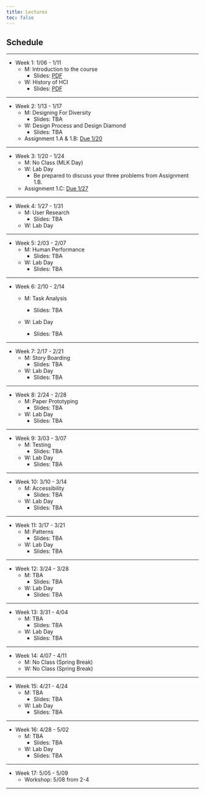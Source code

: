 ```yaml
---
title: Lectures
toc: false
---
```


## Schedule

---

- Week 1: 1/06 - 1/11
  - M: Introduction to the course
    - Slides: [PDF](includes/lectures/0-introduction.pdf)
  - W: History of HCI
    - Slides: [PDF](includes/lectures/1-history.pdf)

---

- Week 2: 1/13 - 1/17
  - M: Designing For Diversity
    - Slides: TBA
  - W: Design Process and Design Diamond
    - Slides: TBA
  - Assignment 1.A & 1.B: [Due 1/20](mini-project.html#project-proposal)

---

- Week 3: 1/20 - 1/24
  - M: No Class (MLK Day)
  - W: Lab Day
    - Be prepared to discuss your three problems from Assignment 1.B.
  - Assignment 1.C: [Due 1/27](mini-project.html#project-proposal)

---

- Week 4: 1/27 - 1/31
  - M: User Research
    - Slides: TBA
  - W: Lab Day
    

---

- Week 5: 2/03 - 2/07
  - M: Human Performance
    - Slides: TBA
  - W: Lab Day
    - Slides: TBA

---

- Week 6: 2/10 - 2/14
  - M: Task Analysis
    - Slides: TBA

  - W: Lab Day
    - Slides: TBA

---

- Week 7: 2/17 - 2/21
  - M: Story Boarding
    - Slides: TBA
  - W: Lab Day
    - Slides: TBA

---

- Week 8: 2/24 - 2/28
  - M: Paper Prototyping
    - Slides: TBA
  - W: Lab Day
    - Slides: TBA

---

- Week 9: 3/03 - 3/07
  - M: Testing
    - Slides: TBA
  - W: Lab Day
    - Slides: TBA

---

- Week 10: 3/10 - 3/14
  - M: Accessibility
    - Slides: TBA
  - W: Lab Day
    - Slides: TBA

---

- Week 11: 3/17 - 3/21
  - M: Patterns
    - Slides: TBA
  - W: Lab Day
    - Slides: TBA

---

- Week 12: 3/24 - 3/28
  - M: TBA
    - Slides: TBA
  - W: Lab Day
    - Slides: TBA

---

- Week 13: 3/31 - 4/04
  - M: TBA
    - Slides: TBA 
  - W: Lab Day
    - Slides: TBA

---

- Week 14: 4/07 - 4/11
  - M: No Class (Spring Break)
  - W: No Class (Spring Break)

---

- Week 15: 4/21 - 4/24
  - M: TBA
    - Slides: TBA
  - W: Lab Day
    - Slides: TBA

---

- Week 16: 4/28 - 5/02
  - M: TBA
    - Slides: TBA
  - W: Lab Day
    - Slides: TBA

---

- Week 17: 5/05 - 5/09
  - Workshop: 5/08 from 2-4

---